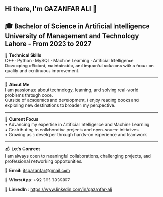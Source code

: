## Hi there, I'm GAZANFAR ALI 👋

🎓 **Bachelor of Science in Artificial Intelligence**  
**University of Management and Technology Lahore - From 2023 to 2027**
---

💼 **Technical Skills**  
C++ · Python · MySQL · Machine Learning · Artificial Intelligence  
Developing efficient, maintainable, and impactful solutions with a focus on quality and continuous improvement.

---

📖 **About Me**  
I am passionate about technology, learning, and solving real-world problems through code.  
Outside of academics and development, I enjoy reading books and exploring new destinations to broaden my perspective.

---

🎯 **Current Focus**  
• Advancing my expertise in Artificial Intelligence and Machine Learning    
 • Contributing to collaborative projects and open-source initiatives  
• Growing as a developer through hands-on experience and teamwork

---

📬 **Let’s Connect**  
I am always open to meaningful collaborations, challenging projects, and professional networking opportunities.

📧 **Email:** itsgazanfar@gmail.com 

💬 **WhatsApp:** +92 305 3839897

💼  **LinkedIn** : https://www.linkedin.com/in/gazanfar-ali
